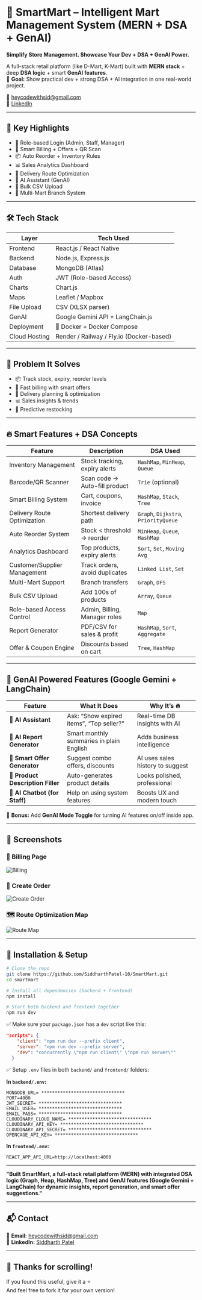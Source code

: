 # 🛒 SmartMart – Intelligent Mart Management System (MERN + DSA + GenAI)

**Simplify Store Management. Showcase Your Dev + DSA + GenAI Power.**

A full-stack retail platform (like D-Mart, K-Mart) built with **MERN stack** + deep **DSA logic** + smart **GenAI features**.  
🔑 **Goal:** Show practical dev + strong DSA + AI integration in one real-world project.

📧 heycodewithsid@gmail.com  
🔗 [LinkedIn](https://www.linkedin.com/in/siddharth-patel-b1ba53270/)

---

## 🚀 Key Highlights

- 🔐 Role-based Login (Admin, Staff, Manager)
- 🧾 Smart Billing + Offers + QR Scan
- 📦 Auto Reorder + Inventory Rules
- 📊 Sales Analytics Dashboard
- 🚚 Delivery Route Optimization
- 💬 AI Assistant (GenAI)
- 📁 Bulk CSV Upload
- 🏬 Multi-Mart Branch System

---

## 🛠️ Tech Stack

| Layer           | Tech Used                              |
|------------------|------------------------------------------|
| Frontend         | React.js / React Native                  |
| Backend          | Node.js, Express.js                      |
| Database         | MongoDB (Atlas)                          |
| Auth             | JWT (Role-based Access)                  |
| Charts           | Chart.js                                 |
| Maps             | Leaflet / Mapbox                         |
| File Upload      | CSV (XLSX parser)                        |
| GenAI            | Google Gemini API + LangChain.js                |
| Deployment       | 🐳 Docker + Docker Compose               |
| Cloud Hosting    | Render / Railway / Fly.io (Docker-based) |

---

## 🎯 Problem It Solves

- 📦 Track stock, expiry, reorder levels
- 🧾 Fast billing with smart offers
- 🚚 Delivery planning & optimization
- 📊 Sales insights & trends
- 🔄 Predictive restocking

---

## 🔥 Smart Features + DSA Concepts

| Feature                           | Description                              | DSA Used                          |
|-----------------------------------|------------------------------------------|-----------------------------------|
| Inventory Management              | Stock tracking, expiry alerts            | `HashMap`, `MinHeap`, `Queue`     |
| Barcode/QR Scanner                | Scan code → Auto-fill product            | `Trie` (optional)                 |
| Smart Billing System              | Cart, coupons, invoice                   | `HashMap`, `Stack`, `Tree`        |
| Delivery Route Optimization       | Shortest delivery path                   | `Graph`, `Dijkstra`, `PriorityQueue` |
| Auto Reorder System               | Stock < threshold → reorder              | `MinHeap`, `Queue`, `HashMap`     |
| Analytics Dashboard               | Top products, expiry alerts              | `Sort`, `Set`, `Moving Avg`       |
| Customer/Supplier Management      | Track orders, avoid duplicates           | `Linked List`, `Set`              |
| Multi-Mart Support                | Branch transfers                         | `Graph`, `DFS`                    |
| Bulk CSV Upload                   | Add 100s of products                     | `Array`, `Queue`                  |
| Role-based Access Control         | Admin, Billing, Manager roles            | `Map`                             |
| Report Generator                  | PDF/CSV for sales & profit               | `HashMap`, `Sort`, `Aggregate`    |
| Offer & Coupon Engine             | Discounts based on cart                  | `Tree`, `HashMap`                 |

---

## 🤖 GenAI Powered Features (Google Gemini + LangChain)

| Feature                           | What It Does                             | Why It’s 🔥                        |
|-----------------------------------|------------------------------------------|-----------------------------------|
| 🧠 **AI Assistant**               | Ask: “Show expired items”, “Top seller?”| Real-time DB insights with AI     |
| 📄 **AI Report Generator**       | Smart monthly summaries in plain English| Adds business intelligence        |
| 🎯 **Smart Offer Generator**     | Suggest combo offers, discounts         | AI uses sales history to suggest  |
| 📝 **Product Description Filler**| Auto-generates product details           | Looks polished, professional      |
| 💬 **AI Chatbot (for Staff)**    | Help on using system features            | Boosts UX and modern touch        |

🧠 **Bonus:** Add **GenAI Mode Toggle** for turning AI features on/off inside app.

---

## 📸 Screenshots

### 🧾 Billing Page  
![Billing](https://github.com/SiddharthPatel-10/SmartMart/blob/main/client/public/screenshots/Billing.png?raw=true)

### 🛒 Create Order  
![Create Order](https://github.com/SiddharthPatel-10/SmartMart/blob/main/client/public/screenshots/create-order.png?raw=true)

### 🗺️ Route Optimization Map  
![Route Map](https://github.com/SiddharthPatel-10/SmartMart/blob/main/client/public/screenshots/route-map.png?raw=true)


---

## 📝 Installation & Setup

```bash
# Clone the repo
git clone https://github.com/SiddharthPatel-10/SmartMart.git
cd smartmart

# Install all dependencies (backend + frontend)
npm install

# Start both backend and frontend together
npm run dev
```

✅ Make sure your `package.json` has a `dev` script like this:

```json
"scripts": {
    "client": "npm run dev --prefix client",
    "server": "npm run dev --prefix server",
    "dev": "concurrently \"npm run client\" \"npm run server\""
  }
```

✅ Setup `.env` files in both `backend/` and `frontend/` folders:

**In `backend/.env`:**
```env
MONGODB_URL= *******************************
PORT=4000
JWT_SECRET= *******************************
EMAIL_USER= *******************************
EMAIL_PASS= *******************************
CLOUDINARY_CLOUD_NAME= *******************************
CLOUDINARY_API_KEY= *******************************
CLOUDINARY_API_SECRET= *******************************
OPENCAGE_API_KEY= *******************************
```

**In `frontend/.env`:**
```env
REACT_APP_API_URL=http://localhost:4000
```



---


**"Built SmartMart, a full-stack retail platform (MERN) with integrated DSA logic (Graph, Heap, HashMap, Tree) and GenAI features (Google Gemini + LangChain) for dynamic insights, report generation, and smart offer suggestions."**


---

## 📬 Contact

📩 **Email:** heycodewithsid@gmail.com  
🔗 **LinkedIn:** [Siddharth Patel](https://www.linkedin.com/in/siddharth-patel-b1ba53270/)

---

## 🙌 Thanks for scrolling!

If you found this useful, give it a ⭐  
And feel free to fork it for your own version!
